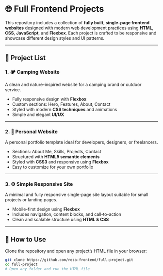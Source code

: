 # 🌐 Full Frontend Projects

This repository includes a collection of **fully built, single-page frontend websites** designed with modern web development practices using **HTML**, **CSS**, **JavaScript**, and **Flexbox**. Each project is crafted to be responsive and showcase different design styles and UI patterns.

---

## 📂 Project List

### 1. 🏕️ Camping Website  
A clean and nature-inspired website for a camping brand or outdoor service.

- Fully responsive design with **Flexbox**  
- Custom sections: Hero, Features, About, Contact  
- Styled with modern **CSS techniques** and animations  
- Simple and elegant **UI/UX**

---

### 2. 👤 Personal Website  
A personal portfolio template ideal for developers, designers, or freelancers.

- Sections: About Me, Skills, Projects, Contact  
- Structured with **HTML5 semantic elements**  
- Styled with **CSS3** and responsive using **Flexbox**  
- Easy to customize for your own portfolio

---

### 3. ⚙️ Simple Responsive Site  
A minimal and fully responsive single-page site layout suitable for small projects or landing pages.

- Mobile-first design using **Flexbox**  
- Includes navigation, content blocks, and call-to-action  
- Clean and scalable structure using **HTML & CSS**

---

## 🚀 How to Use

Clone the repository and open any project’s HTML file in your browser:

```bash
git clone https://github.com/reza-frontend/full-project.git
cd full-project
# Open any folder and run the HTML file
